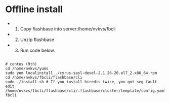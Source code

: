 # Offline install

- 1. Copy flashbase into server:/home/nvkvs/fbcli
- 2. Unzip flashbase
- 3. Run code below.

```

# centos (9th)
cd /home/nvkvs/yums
sudo yum localinstall ./cyrus-sasl-devel-2.1.26-20.el7_2.x86_64.rpm
cd /home/nvkvs/fbcli/flashbase/cli
sudo ./install.sh # If you install hiredis twice, you got seg fault
edit /home/nvkvs/fbcli/flashbase/cli/.flashbase/cluster/template/config.yaml
fbcli
```
